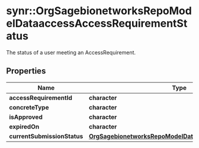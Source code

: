 # synr::OrgSagebionetworksRepoModelDataaccessAccessRequirementStatus

The status of a user meeting an AccessRequirement.

## Properties
Name | Type | Description | Notes
------------ | ------------- | ------------- | -------------
**accessRequirementId** | **character** |  | [optional] 
**concreteType** | **character** |  | 
**isApproved** | **character** |  | [optional] 
**expiredOn** | **character** |  | [optional] 
**currentSubmissionStatus** | [**OrgSagebionetworksRepoModelDataaccessSubmissionStatus**](org.sagebionetworks.repo.model.dataaccess.SubmissionStatus.md) |  | [optional] 



